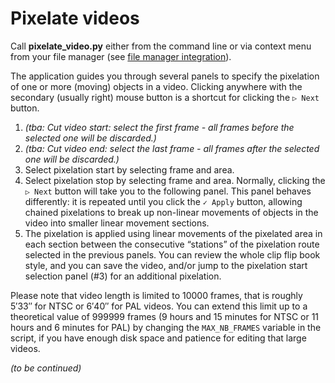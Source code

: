 # Pixelate videos

Call **pixelate_video.py** either from the command line or via
context menu from your file manager
(see [file manager integration](./file-manager-integration.md)).

The application guides you through several panels to specify the pixelation
of one or more (moving) objects in a video.
Clicking  anywhere with the secondary (usually right) mouse button
is a shortcut for clicking the `▷ Next` button.

1. _(tba: Cut video start: select the first frame -
   all frames before the selected one will be discarded.)_
2. _(tba: Cut video end: select the last frame -
   all frames after the selected one will be discarded.)_
3. Select pixelation start by selecting frame and area.
4. Select pixelation stop by selecting frame and area.
   Normally, clicking the `▷ Next` button will take you to the following panel.
   This panel behaves differently: it is repeated until you click the `✓ Apply` button,
   allowing chained pixelations to break up non-linear movements of objects
   in the video into smaller linear movement sections.
5. The pixelation is applied using linear movements of the pixelated area
   in each section between the consecutive “stations” of the
   pixelation route selected in the previous panels.
   You can review the whole clip flip book style, and you can save the video,
   and/or jump to the pixelation start selection panel (#3) for an additional pixelation.

Please note that video length is limited to 10000 frames, that is roughly
5′33″ for NTSC or 6′40″ for PAL videos.
You can extend this limit up to a theoretical value of 999999 frames
(9 hours and 15 minutes for NTSC or 11 hours and 6 minutes for PAL)
by changing the `MAX_NB_FRAMES` variable in the script,
if you have enough disk space and patience for editing that large videos.

_(to be continued)_
